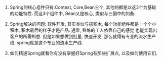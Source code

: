 1. Spring的核心组件只有:Context, Core,Bean三个, 其他的都是以这3个为基础的功能特性. 而这3个组件中, Bean又是核心, 类似与三国中的刘备.

2. Spring解决的问题: 软件开发, 其实类似与搭积木, 每个功能组件都是一个个小积木, 积木最后的样子才是产品. 通常, 熟练的工人依靠自己的感觉
   也能实现出客户的所需所想. 但是如果想做到批量, 快速开发, 那么就得有专业的流水生产线. spring就是这个专业的流水生产线. 

3. 如何精通Spring就看你有没有掌握好Spring有那些扩展点, 以及如何使用它们.
